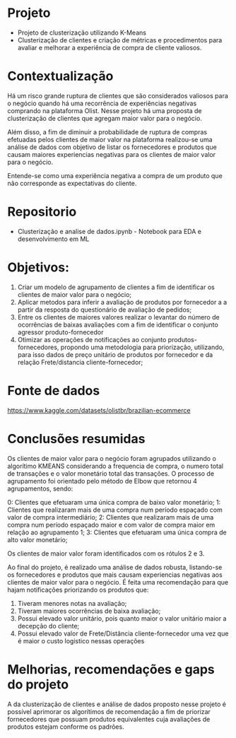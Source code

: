 # Projeto
- Projeto de clusterização utilizando K-Means
 - Clusterização de clientes e criação de métricas e procedimentos para avaliar e melhorar a experiência de compra de cliente valiosos.

# Contextualização

Há um risco grande ruptura de clientes que são considerados valiosos para o negócio quando há uma recorrência de experiências negativas comprando na plataforma Olist. Nesse projeto há uma proposta de clusterização de clientes que agregam maior valor para o negócio.

Além disso, a fim de diminuir a probabilidade de ruptura de compras efetuadas pelos clientes de maior valor na plataforma realizou-se uma análise de dados com objetivo de listar os fornecedores e produtos que causam maiores experiencias negativas para os clientes de maior valor para o negócio.

Entende-se como uma experiência negativa a compra de um produto que não corresponde as expectativas do cliente.

# Repositorio

- Clusterização e analise de dados.ipynb - Notebook para EDA e desenvolvimento em ML

# Objetivos:

1) Criar um modelo de agrupamento de clientes a fim de identificar os clientes de maior valor para o negócio;  
2) Aplicar metodos para inferir a avaliação de produtos por fornecedor a a partir da resposta do questionário de avaliação de pedidos;  
3) Entre os clientes de maiores valores realizar o levantar do número de ocorrências de baixas avaliações com a fim de identificar o conjunto agressor produto-fornecedor
4) Otimizar as operações de notificações ao conjunto produtos-fornecedores, propondo uma metodologia para priorização, utilizando, para isso dados de preço unitário de produtos por fornecedor e da relação Frete/distancia cliente-fornecedor;  

 
 # Fonte de dados
 
 https://www.kaggle.com/datasets/olistbr/brazilian-ecommerce
 
# Conclusões resumidas

Os clientes de maior valor para o negócio foram agrupados utilizando o algorítimo KMEANS considerando a frequencia de compra, o numero total de transações e o valor monetário total das transações. O processo de agrupamento foi orientado pelo método de Elbow que retornou 4 agrupamentos, sendo:

0: Clientes que efetuaram uma única compra de baixo valor monetário;
1: Clientes que realizaram mais de uma compra num período espaçado com valor de compra intermediário;
2: Clientes que realizaram mais de uma compra num período espaçado maior e com valor de compra maior em relação ao agrupamento 1;
3: Clientes que efetuaram uma única compra de alto valor monetário;


Os clientes de maior valor foram identificados com os rótulos 2 e 3.

Ao final do projeto, é realizado uma análise de dados robusta, listando-se os fornecedores e produtos que mais causam experiencias negativas aos clientes de maior valor para o negócio. É feita uma recomendação para que hajam notificações priorizando os produtos que:

1) Tiveram menores notas na avaliação;  
2) Tiveram maiores ocorrências de baixa avaliação;  
3) Possui elevado valor unitário, pois quanto maior o valor unitário maior a decepção do cliente;  
4) Possui elevado valor de Frete/Distância cliente-fornecedor uma vez que é maior o custo logistico nessas operações 



# Melhorias, recomendações e gaps do projeto

A da clusterização de clientes e análise de dados proposto nesse projeto é possível aprimorar os algorítimos de recomendação a fim de priorizar fornecedores que possuam produtos equivalentes cuja avaliações de produtos estejam conforme os padrões.
